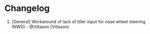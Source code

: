 # Changelog

1. [General] Workaround of lack of tiller input for nose wheel steering (NWS) - @Villason (Villason)
